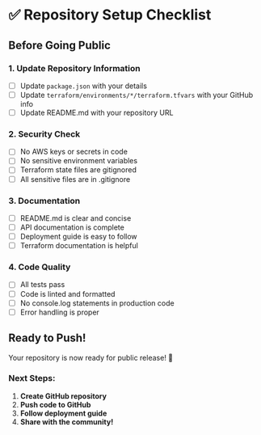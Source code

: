 # ✅ Repository Setup Checklist

## Before Going Public

### 1. Update Repository Information
- [ ] Update `package.json` with your details
- [ ] Update `terraform/environments/*/terraform.tfvars` with your GitHub info
- [ ] Update README.md with your repository URL

### 2. Security Check
- [ ] No AWS keys or secrets in code
- [ ] No sensitive environment variables
- [ ] Terraform state files are gitignored
- [ ] All sensitive files are in .gitignore

### 3. Documentation
- [ ] README.md is clear and concise
- [ ] API documentation is complete
- [ ] Deployment guide is easy to follow
- [ ] Terraform documentation is helpful

### 4. Code Quality
- [ ] All tests pass
- [ ] Code is linted and formatted
- [ ] No console.log statements in production code
- [ ] Error handling is proper

## Ready to Push!

Your repository is now ready for public release! 🚀

### Next Steps:
1. **Create GitHub repository**
2. **Push code to GitHub**
3. **Follow deployment guide**
4. **Share with the community!**
